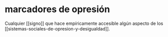 # marcadores de opresión
Cualquier [[signo]] que hace empíricamente accesible algún aspecto de los [[sistemas-sociales-de-opresion-y-desigualdad]].
